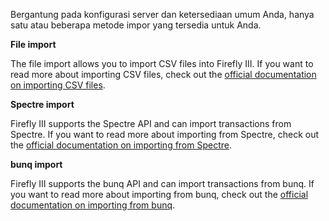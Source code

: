 Bergantung pada konfigurasi server dan ketersediaan umum Anda, hanya satu atau beberapa metode impor yang tersedia untuk Anda.

**File import**

The file import allows you to import CSV files into Firefly III. If you want to read more about importing CSV files, check out the [official documentation on importing CSV files](https://firefly-iii.readthedocs.io/en/latest/import/csv.html).

**Spectre import**

Firefly III supports the Spectre API and can import transactions from Spectre. If you want to read more about importing from Spectre, check out the [official documentation on importing from Spectre](https://firefly-iii.readthedocs.io/en/latest/import/spectre.html).

**bunq import**

Firefly III supports the bunq API and can import transactions from bunq. If you want to read more about importing from bunq, check out the [official documentation on importing from bunq](https://firefly-iii.readthedocs.io/en/latest/import/bunq.html).